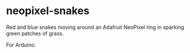 # neopixel-snakes

Red and blue snakes moving around an Adafruit NeoPixel ring in sparking green patches of grass.

For Arduino.
